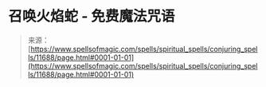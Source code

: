 <!--yml

分类：未分类

日期：2024年6月12日 18:49:06

-->

# 召唤火焰蛇 - 免费魔法咒语

> 来源：[https://www.spellsofmagic.com/spells/spiritual_spells/conjuring_spells/11688/page.html#0001-01-01](https://www.spellsofmagic.com/spells/spiritual_spells/conjuring_spells/11688/page.html#0001-01-01)
